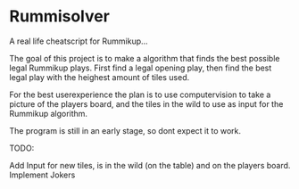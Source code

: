 # Rummisolver

A real life cheatscript for Rummikup...

The goal of this project is to make a algorithm that finds the best possible legal Rummikup plays. 
First find a legal opening play, then find the best legal play with the heighest amount of tiles used.

For the best userexperience the plan is to use computervision to take a picture of the players board, and the tiles in the wild to use as input for the Rummikup algorithm.

The program is still in an early stage, so dont expect it to work.



TODO: 

Add Input for new tiles, is in the wild (on the table) and on the players board.
Implement Jokers
